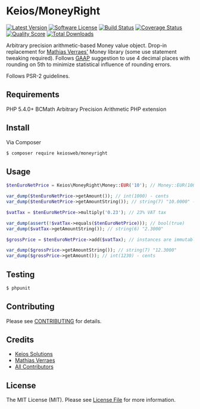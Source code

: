 # Keios/MoneyRight

[![Latest Version](https://img.shields.io/github/release/keiosweb/moneyright.svg?style=flat-square)](https://github.com/keiosweb/moneyright/releases)
[![Software License](https://img.shields.io/badge/license-MIT-brightgreen.svg?style=flat-square)](LICENSE.md)
[![Build Status](https://img.shields.io/travis/keiosweb/moneyright/master.svg?style=flat-square)](https://travis-ci.org/keiosweb/moneyright)
[![Coverage Status](https://img.shields.io/scrutinizer/coverage/g/keiosweb/moneyright.svg?style=flat-square)](https://scrutinizer-ci.com/g/keiosweb/moneyright/code-structure)
[![Quality Score](https://img.shields.io/scrutinizer/g/keiosweb/moneyright.svg?style=flat-square)](https://scrutinizer-ci.com/g/keiosweb/moneyright)
[![Total Downloads](https://img.shields.io/packagist/dt/keiosweb/moneyright.svg?style=flat-square)](https://packagist.org/packages/keiosweb/moneyright)

Arbitrary precision arithmetic-based Money value object. Drop-in replacement for [Mathias Verraes'](https://github.com/mathiasverraes) Money library (some use statement tweaking required).
Follows [GAAP](http://en.wikipedia.org/wiki/Generally_accepted_accounting_principles) suggestion to use 4 decimal places with rounding on 5th to minimize statistical influence of rounding errors.

Follows PSR-2 guidelines.

## Requirements
PHP 5.4.0+
BCMath Arbitrary Precision Arithmetic PHP extension

## Install

Via Composer

``` bash
$ composer require keiosweb/moneyright
```

## Usage

``` php
$tenEuroNetPrice = Keios\MoneyRight\Money::EUR('10'); // Money::EUR(10000) integers as cents | Money::EUR(10.0) floats as literal amount

var_dump($tenEuroNetPrice->getAmount()); // int(1000) - cents
var_dump($tenEuroNetPrice->getAmountString()); // string(7) "10.0000" - literal amount in string with 4 decimal points precision

$vatTax = $tenEuroNetPrice->multiply('0.23'); // 23% VAT tax

var_dump(assert(!$vatTax->equals($tenEuroNetPrice))); // bool(true)
var_dump($vatTax->getAmountString()); // string(6) "2.3000"

$grossPrice = $tenEuroNetPrice->add($vatTax); // instances are immutable, so every operation returns new instance

var_dump($grossPrice->getAmountString()); // string(7) "12.3000"
var_dump($grossPrice->getAmount()); // int(1230) - cents

```

## Testing

``` bash
$ phpunit
```

## Contributing

Please see [CONTRIBUTING](CONTRIBUTING.md) for details.

## Credits

- [Keios Solutions](https://github.com/keiosweb)
- [Mathias Verraes](https://github.com/mathiasverraes)
- [All Contributors](../../contributors)

## License

The MIT License (MIT). Please see [License File](LICENSE.md) for more information.
